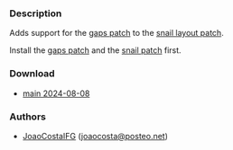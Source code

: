 ### Description

Adds support for the [gaps patch](https://codeberg.org/dwl/dwl-patches/src/branch/main/patches/gaps)
to the [snail layout patch](https://codeberg.org/dwl/dwl-patches/src/branch/main/patches/snail).

Install the [gaps patch](https://codeberg.org/dwl/dwl-patches/src/branch/main/patches/gaps)
and the [snail patch](https://codeberg.org/dwl/dwl-patches/src/branch/main/patches/snail) first.

### Download

- [main 2024-08-08](https://codeberg.org/dwl/dwl-patches/raw/branch/main/patches/snail-gaps/snail-gaps.patch)

### Authors

- [JoaoCostaIFG](https://codeberg.org/JoaoCostaIFG) ([joaocosta@posteo.net](mailto:joaocosta@posteo.net))
